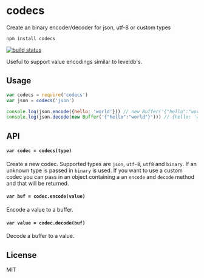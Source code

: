# codecs

Create an binary encoder/decoder for json, utf-8 or custom types

```
npm install codecs
```

[![build status](http://img.shields.io/travis/mafintosh/codecs.svg?style=flat)](http://travis-ci.org/mafintosh/codecs)

Useful to support value encodings similar to leveldb's.

## Usage

``` js
var codecs = require('codecs')
var json = codecs('json')

console.log(json.encode({hello: 'world'})) // new Buffer('{"hello":"world"}')
console.log(json.decode(new Buffer('{"hello":"world"}'))) // {hello: 'world'}
```

## API

#### `var codec = codecs(type)`

Create a new codec. Supported types are `json`, `utf-8`, `utf8` and `binary`.
If an unknown type is passed in `binary` is used. If you want to use a custom codec you can pass in an object containing a an `encode` and `decode` method and that will be returned.

#### `var buf = codec.encode(value)`

Encode a value to a buffer.

#### `var value = codec.decode(buf)`

Decode a buffer to a value.

## License

MIT
